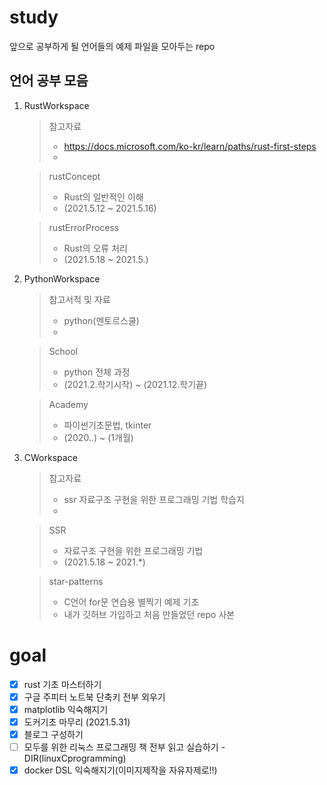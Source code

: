 # study
앞으로 공부하게 될 언어들의 예제 파일을 모아두는 repo

## 언어 공부 모음
1. RustWorkspace
	> 참고자료
	> * https://docs.microsoft.com/ko-kr/learn/paths/rust-first-steps 
	> * <br>

	> rustConcept
	> * Rust의 일반적인 이해
	> * (2021.5.12 ~ 2021.5.16) <br>

	> rustErrorProcess
	> * Rust의 오류 처리
	> * (2021.5.18 ~ 2021.5.) <br>


2. PythonWorkspace
	> 참고서적 및 자료
	> * python(멘토르스쿨)
	> *  <br>

	> School
	> * python 전체 과정
	> * (2021.2.학기시작) ~ (2021.12.학기끝)

	> Academy
	> * 파이썬기초문법, tkinter
	> * (2020.*.*) ~ (1개월)

3. CWorkspace
	> 참고자료
	> * ssr 자료구조 구현을 위한 프로그래밍 기법 학습지
	> * <br>

	> SSR
	> * 자료구조 구현을 위한 프로그래밍 기법
	> * (2021.5.18 ~ 2021.*)

	> star-patterns
	> * C언어 for문 연습용 별찍기 예제 기초
	> * 내가 깃허브 가입하고 처음 만들었던 repo 사본

#  goal
- [x] rust 기초 마스터하기
- [x] 구글 주피터 노트북 단축키 전부 외우기
- [x] matplotlib 익숙해지기
- [x] 도커기초 마무리 (2021.5.31)
- [x] 블로그 구성하기
- [ ] 모두를 위한 리눅스 프로그래밍 책 전부 읽고 실습하기 - DIR(linuxCprogramming)
- [x] docker DSL 익숙해지기(이미지제작을 자유자제로!!)
